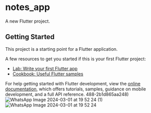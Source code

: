 # notes_app

A new Flutter project.

## Getting Started

This project is a starting point for a Flutter application.

A few resources to get you started if this is your first Flutter project:

- [Lab: Write your first Flutter app](https://docs.flutter.dev/get-started/codelab)
- [Cookbook: Useful Flutter samples](https://docs.flutter.dev/cookbook)

For help getting started with Flutter development, view the
[online documentation](https://docs.flutter.dev/), which offers tutorials,
samples, guidance on mobile development, and a full API reference.
488-2b1d865aa248)
![WhatsApp Image 2024-03-01 at 19 52 24 (1)](https://github.com/moonagy/Notes_app/assets/138617955/41c99dbe-2ae6-4fff-ba12-9b6d9d4cd360)
![WhatsApp Image 2024-03-01 at 19 52 24](https://github.com/moonagy/Notes_app/assets/138617955/9404895c-7e47-44e2-9332-8fe428d243ca)
